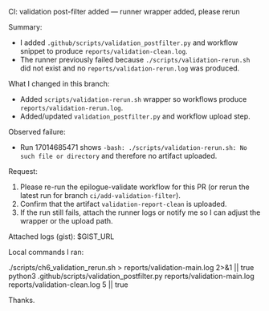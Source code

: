 CI: validation post-filter added — runner wrapper added, please rerun

Summary:
- I added `.github/scripts/validation_postfilter.py` and workflow snippet to produce `reports/validation-clean.log`.
- The runner previously failed because `./scripts/validation-rerun.sh` did not exist and no `reports/validation-rerun.log` was produced.

What I changed in this branch:
- Added `scripts/validation-rerun.sh` wrapper so workflows produce `reports/validation-rerun.log`.
- Added/updated `validation_postfilter.py` and workflow upload step.

Observed failure:
- Run 17014685471 shows `-bash: ./scripts/validation-rerun.sh: No such file or directory` and therefore no artifact uploaded.

Request:
1. Please re-run the epilogue-validate workflow for this PR (or rerun the latest run for branch `ci/add-validation-filter`).
2. Confirm that the artifact `validation-report-clean` is uploaded.
3. If the run still fails, attach the runner logs or notify me so I can adjust the wrapper or the upload path.

Attached logs (gist): $GIST_URL

Local commands I ran:

./scripts/ch6_validation_rerun.sh > reports/validation-main.log 2>&1 || true
python3 .github/scripts/validation_postfilter.py reports/validation-main.log reports/validation-clean.log 5 || true

Thanks.
